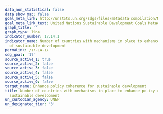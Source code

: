 ```yaml
---
data_non_statistical: false
data_show_map: false
goal_meta_link: http://unstats.un.org/sdgs/files/metadata-compilation/Metadata-Goal-17.pdf
goal_meta_link_text: United Nations Sustainable Development Goals Metadata (pdf 468kB)
graph_title: ''
graph_type: line
indicator_number: 17.14.1
indicator_name: Number of countries with mechanisms in place to enhance policy coherence
  of sustainable development
permalink: /17-14-1/
sdg_goal: '17'
source_active_1: true
source_active_2: false
source_active_3: false
source_active_4: false
source_active_5: false
source_active_6: false
target_name: Enhance policy coherence for sustainable development
title: Number of countries with mechanisms in place to enhance policy coherence of
  sustainable development
un_custodian_agency: UNEP
un_designated_tier: '3'
---
```

